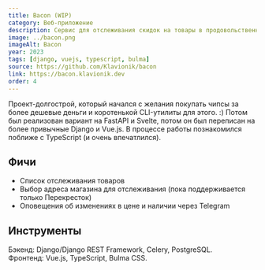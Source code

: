 ```yaml
---
title: Bacon (WIP)
category: Веб-приложение
description: Сервис для отслеживания скидок на товары в продовольственных магазинах.
image: ../bacon.png
imageAlt: Bacon
year: 2023
tags: [django, vuejs, typescript, bulma]
source: https://github.com/Klavionik/bacon
link: https://bacon.klavionik.dev
order: 4
---
```


Проект-долгострой, который начался с желания покупать чипсы за более дешевые деньги и 
коротенькой CLI-утилиты для этого. :) Потом был реализован вариант на FastAPI и Svelte, 
потом он был переписан на более привычные Django и Vue.js. В процессе работы 
познакомился поближе с TypeScript (и очень впечатлился).

## Фичи

- Список отслеживания товаров
- Выбор адреса магазина для отслеживания (пока поддерживается только Перекресток)
- Оповещения об изменениях в цене и наличии через Telegram

## Инструменты

Бэкенд: Django/Django REST Framework, Celery, PostgreSQL.  
Фронтенд: Vue.js, TypeScript, Bulma CSS.
